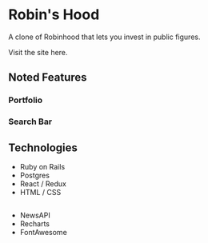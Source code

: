 # Robin's Hood
A clone of Robinhood that lets you invest in public figures.

Visit the site here.

## Noted Features

### Portfolio


### Search Bar

## Technologies
* Ruby on Rails
* Postgres
* React / Redux
* HTML / CSS

## 
* NewsAPI
* Recharts
* FontAwesome




